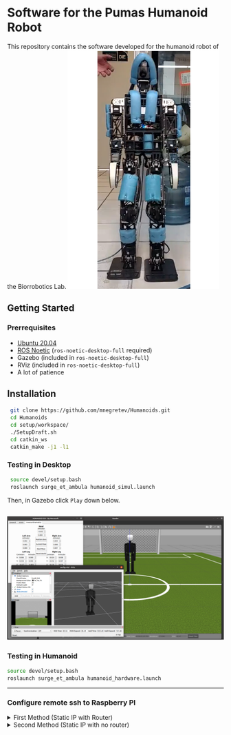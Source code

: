 # Software for the Pumas Humanoid Robot

This repository contains the software developed for the humanoid robot of the Biorrobotics Lab. 
![Humanoid photo](https://github.com/mnegretev/Humanoids/blob/eed79a5c102148e2fad110b6e99f638442f69420/Documentation/Images/HumanoidPhoto.png)

## Getting Started

### Prerrequisites

* [Ubuntu 20.04](https://releases.ubuntu.com/focal/)
* [ROS Noetic](http://wiki.ros.org/noetic/Installation/Ubuntu) (`ros-noetic-desktop-full` required)
* Gazebo (included in `ros-noetic-desktop-full`)
* RViz (included in `ros-noetic-desktop-full`)
* A lot of patience

## Installation

```sh
 git clone https://github.com/mnegretev/Humanoids.git 
 cd Humanoids
 cd setup/workspace/
 ./SetupDraft.sh
 cd catkin_ws
 catkin_make -j1 -l1
```
### Testing in Desktop
```sh
 source devel/setup.bash
 roslaunch surge_et_ambula humanoid_simul.launch
```
Then, in Gazebo click `Play` down below.

![Humanoid photo](/Documentation/Images/launch_surge_desktop.png)
---
### Testing in Humanoid
```sh
source devel/setup.bash
roslaunch surge_et_ambula humanoid_hardware.launch
```
---
### Configure remote ssh to Raspberry PI

<details><summary>First Method (Static IP with Router)</summary>

To setup a static ip in the raspberry Ethernet port where you can connect to a router, run:
```sh
cd setup/raspberry/
sudo cp 01-static-ip.yaml /etc/netplan/01-static-ip.yaml
sudo netplan apply
```
The static IP is now set to `192.168.0.10`. You can now do `ssh humanoid@192.168.0.10` to connect with Ethernet cable directly to the humanoid.

</details>

<details><summary>Second Method (Static IP with no router)</summary>

If you want to connect directly to Raspberry Pi through Ethernet and share internet at the same time, go to `Settings -> Network -> Wired`, the open settings. In `IPv4` tab, select `Shared to other computers`

![Humanoid photo](/Documentation/Images/network_config.png)

```sh
cd setup/raspberry/
sudo cp 01-static-ip.yaml /etc/netplan/02-static-ip.yaml
sudo netplan apply
```
The static IP is now set to `10.42.0.2`. You can now do `ssh humanoid@10.42.0.2` to connect with Ethernet cable directly to the humanoid.

</details>